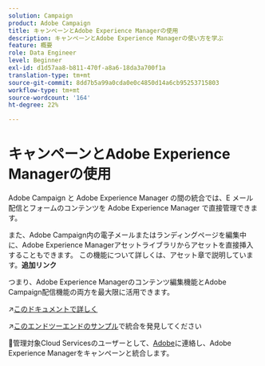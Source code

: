 ```yaml
---
solution: Campaign
product: Adobe Campaign
title: キャンペーンとAdobe Experience Managerの使用
description: キャンペーンとAdobe Experience Managerの使い方を学ぶ
feature: 概要
role: Data Engineer
level: Beginner
exl-id: d1d57aa8-b811-470f-a8a6-18da3a700f1a
translation-type: tm+mt
source-git-commit: 8dd7b5a99a0cda0e0c4850d14a6cb95253715803
workflow-type: tm+mt
source-wordcount: '164'
ht-degree: 22%

---
```


# キャンペーンとAdobe Experience Managerの使用

Adobe Campaign と Adobe Experience Manager の間の統合では、E メール配信とフォームのコンテンツを Adobe Experience Manager で直接管理できます。

また、Adobe Campaign内の電子メールまたはランディングページを編集中に、Adobe Experience Managerアセットライブラリからアセットを直接挿入することもできます。 この機能について詳しくは、アセット章で説明しています。**追加リンク**

つまり、Adobe Experience Managerのコンテンツ編集機能とAdobe Campaign配信機能の両方を最大限に活用できます。

:arrow_upper_right:[このドキュメントで詳しく](https://experienceleague.adobe.com/docs/experience-manager-65/administering/integration/campaignonpremise.html?lang=en#aem-and-adobe-campaign-integration-workflow)

:arrow_upper_right:[このエンドツーエンドのサンプル](https://experienceleague.adobe.com/docs/campaign-classic/using/integrating-with-adobe-experience-cloud/adobe-experience-manager/creating-an-experience-manager-newsletter.html?lang=en#integrating-with-adobe-experience-cloud)で統合を発見してください

:speech_balloon:管理対象Cloud Servicesのユーザーとして、[Adobe](../start/support.md#support)に連絡し、Adobe Experience Managerをキャンペーンと統合します。

